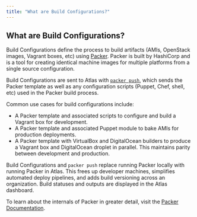 ```yaml
---
title: "What are Build Configurations?"
---
```

## What are Build Configurations?

Build Configurations define the process to build artifacts (AMIs, OpenStack
images, Vagrant boxes, etc) using [Packer](https://packer.io). Packer is
built by HashiCorp and is a tool for creating identical machine
images for multiple platforms from a single source configuration.

Build Configurations are sent to Atlas with
[`packer push`](https://www.packer.io/docs/templates/push.html), which
sends the Packer template as well as any configuration scripts (Puppet, Chef,
shell, etc) used in the Packer build process.

Common use cases for build configurations include:

- A Packer template and associated scripts to configure and build a
Vagrant box for development.
- A Packer template and associated Puppet module to bake AMIs for
production deployments.
- A Packer template with VirtualBox and DigitalOcean builders to
produce a Vagrant box and DigitalOcean droplet in parallel. This
maintains parity between development and production.

Build Configurations and `packer push` replace running Packer locally with
running Packer in Atlas. This frees up developer machines, simplifies automated
deploy pipelines, and adds build versioning across an organization. Build
statuses and outputs are displayed in the Atlas dashboard.

To learn about the internals of Packer in greater detail,
visit the [Packer Documentation](https://packer.io/docs).
